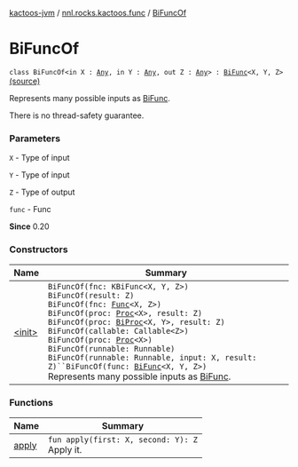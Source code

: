 [kactoos-jvm](../../index.md) / [nnl.rocks.kactoos.func](../index.md) / [BiFuncOf](.)

# BiFuncOf

`class BiFuncOf<in X : `[`Any`](https://kotlinlang.org/api/latest/jvm/stdlib/kotlin/-any/index.html)`, in Y : `[`Any`](https://kotlinlang.org/api/latest/jvm/stdlib/kotlin/-any/index.html)`, out Z : `[`Any`](https://kotlinlang.org/api/latest/jvm/stdlib/kotlin/-any/index.html)`> : `[`BiFunc`](../../nnl.rocks.kactoos/-bi-func/index.md)`<X, Y, Z>` [(source)](https://github.com/neonailol/kactoos/blob/master/kactoos-jvm/src/main/kotlin/nnl/rocks/kactoos/func/BiFuncOf.kt#L21)

Represents many possible inputs as [BiFunc](../../nnl.rocks.kactoos/-bi-func/index.md).

There is no thread-safety guarantee.

### Parameters

`X` - Type of input

`Y` - Type of input

`Z` - Type of output

`func` - Func

**Since**
0.20

### Constructors

| Name | Summary |
|---|---|
| [&lt;init&gt;](-init-.md) | `BiFuncOf(fnc: KBiFunc<X, Y, Z>)`<br>`BiFuncOf(result: Z)`<br>`BiFuncOf(fnc: `[`Func`](../../nnl.rocks.kactoos/-func/index.md)`<X, Z>)`<br>`BiFuncOf(proc: `[`Proc`](../../nnl.rocks.kactoos/-proc/index.md)`<X>, result: Z)`<br>`BiFuncOf(proc: `[`BiProc`](../../nnl.rocks.kactoos/-bi-proc/index.md)`<X, Y>, result: Z)`<br>`BiFuncOf(callable: Callable<Z>)`<br>`BiFuncOf(proc: `[`Proc`](../../nnl.rocks.kactoos/-proc/index.md)`<X>)`<br>`BiFuncOf(runnable: Runnable)`<br>`BiFuncOf(runnable: Runnable, input: X, result: Z)``BiFuncOf(func: `[`BiFunc`](../../nnl.rocks.kactoos/-bi-func/index.md)`<X, Y, Z>)`<br>Represents many possible inputs as [BiFunc](../../nnl.rocks.kactoos/-bi-func/index.md). |

### Functions

| Name | Summary |
|---|---|
| [apply](apply.md) | `fun apply(first: X, second: Y): Z`<br>Apply it. |
